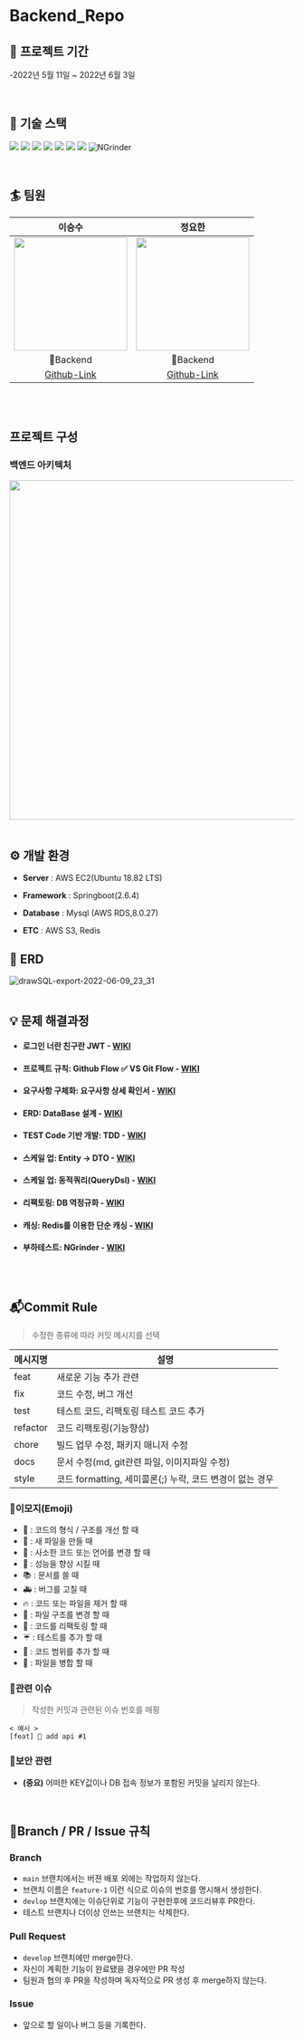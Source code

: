 # Backend_Repo

##  📅 프로젝트 기간

-2022년 5월 11일 ~ 2022년 6월 3일

<br>

## 🌱 기술 스택


<span><img src="https://img.shields.io/badge/AWS-232F3E?style=for-the-badge&logo=Amazon AWS&logoColor=white"></span>
<span><img src="https://img.shields.io/badge/Amazon%20S3-569A31?style=for-the-badge&logo=Amazon%20S3&logoColor=white"></span>
<img src="https://img.shields.io/badge/MYSQL-4479A1?style=for-the-badge&logo=MYSQL&logoColor=white">  <img src="https://img.shields.io/badge/SpringBoot-6DB33F?style=for-the-badge&logo=SpringBoot&logoColor=white"> <img src="https://img.shields.io/badge/JAVA-007396?style=for-the-badge&logo=java&logoColor=white">  <img src="https://img.shields.io/badge/Nginx-6DB33F?style=for-the-badge&logo=Nginx&logoColor=white"> <img src="https://img.shields.io/badge/Redis-DC382D?style=for-the-badge&logo=Redis&logoColor=white"> <img alt="NGrinder" src ="https://img.shields.io/badge/ngrinder-ffa500.svg?&style=for-the-badge&logo=NGrinder&logoColor=white"/>
  
    
<br>    


## 🏄‍ 팀원
 <div align="center">
  
|이승수|정요한|
|:--------:|:--------:|
|<img src="https://avatars.githubusercontent.com/u/84774696?v=4" width=200>|<img src="https://avatars.githubusercontent.com/u/94155128?v=4" width=200>|
|🔨Backend|🔨Backend|
|<a href="https://github.com/leeseungsoo0701">Github-Link</a>|<a href="https://github.com/John3210of">Github-Link</a>|
</div>

<br>
<br>



## 프로젝트 구성
### 백엔드 아키텍처
 <div align="center">
 <img src="https://user-images.githubusercontent.com/59475849/160796220-c55b19f4-7f08-4095-8686-1a5ea2725eb8.png" width="900" height="600">
</div>

<br>

## ⚙️ 개발 환경
- **Server** : AWS EC2(Ubuntu 18.82 LTS)  

- **Framework** : Springboot(2.6.4)

- **Database** : Mysql (AWS RDS,8.0.27)  

- **ETC** : AWS S3, Redis

## 
## 📝 ERD
![drawSQL-export-2022-06-09_23_31](https://user-images.githubusercontent.com/84774696/172872428-6d70e3d8-3999-4287-ae31-597636d25bf7.png)
<br>
<br>
  

##
## 💡 문제 해결과정
-  #### 로그인 너란 친구란 JWT - <a href="https://github.com/HangHae99ProjectTeam10/SharePod-Server/wiki/WIKI,-%EB%A1%9C%EA%B7%B8%EC%9D%B8-%EB%84%88%EB%9E%80-%EC%B9%9C%EA%B5%AC%EB%9E%80-JWT" >WIKI</a>
-  #### 프로젝트 규칙: Github Flow ✅ VS Git Flow - <a href="https://github.com/showMeTheMoneyPrac/BE_Repo/wiki/Github-Flow-%E2%9C%85--VS-Git-Flow" >WIKI</a>
-  #### 요구사항 구체화: 요구사항 상세 확인서 - <a href="https://github.com/showMeTheMoneyPrac/BE_Repo/wiki/%EC%9A%94%EA%B5%AC%EC%82%AC%ED%95%AD-%EC%83%81%EC%84%B8-%ED%99%95%EC%9D%B8%EC%84%9C" >WIKI</a>
-  #### ERD: DataBase 설계  - <a href="https://github.com/showMeTheMoneyPrac/BE_Repo/wiki/DataBase-%EC%84%A4%EA%B3%84(%EC%B4%88%EA%B8%B0-%EC%9A%94%EA%B5%AC-%EB%B6%84%EC%84%9D,-%EA%B8%B0%EB%8A%A5-%EB%AA%A9%EB%A1%9D,-%EA%B0%9C%EC%B2%B4%EC%99%80-%EC%86%8D%EC%84%B1,-%EA%B0%9C%EC%B2%B4%EC%99%80-%EA%B4%80%EA%B3%84,DB-%EC%8A%A4%ED%82%A4%EB%A7%88)" >WIKI</a>
-  #### TEST Code 기반 개발: TDD - <a href="https://github.com/showMeTheMoneyPrac/BE_Repo/wiki/TDD" >WIKI</a>
-  #### 스케일 업: Entity -> DTO - <a href="https://github.com/showMeTheMoneyPrac/BE_Repo/wiki/Entity-%E2%86%92-DTO" >WIKI</a>
-  #### 스케일 업: 동적쿼리(QueryDsl) - <a href="https://github.com/showMeTheMoneyPrac/BE_Repo/wiki/%EB%8F%99%EC%A0%81-%EC%BF%BC%EB%A6%AC-(QueryDsl)" >WIKI</a>
-  #### 리팩토링: DB 역정규화  - <a href="https://github.com/showMeTheMoneyPrac/BE_Repo/wiki/DB-%EC%97%AD%EC%A0%95%EA%B7%9C%ED%99%94" >WIKI</a>
-  #### 캐싱: Redis를 이용한 단순 캐싱 - <a href="https://github.com/showMeTheMoneyPrac/BE_Repo/wiki/Cache" >WIKI</a>
-  #### 부하테스트: NGrinder - <a href="https://github.com/showMeTheMoneyPrac/BE_Repo/wiki/Ngrinder" >WIKI</a>
<br>
<br>


## 📬Commit Rule
> 수정한 종류에 따라 커밋 메시지를 선택

|메시지명|설명|
|---|---|
|feat|새로운 기능 추가 관련|
|fix|코드 수정, 버그 개선|
|test|테스트 코드, 리팩토링 테스트 코드 추가|
|refactor|코드 리팩토링(기능향상)|
|chore|빌드 업무 수정, 패키지 매니저 수정|
|docs|문서 수정(md, git관련 파일, 이미지파일 수정)|
|style|코드 formatting, 세미콜론(;) 누락, 코드 변경이 없는 경우|


### 🎨이모지(Emoji)

- 🎨 : 코드의 형식 / 구조를 개선 할 때  
- 📰 : 새 파일을 만들 때  
- 📝 : 사소한 코드 또는 언어를 변경 할 때  
- 🐎 : 성능을 향상 시킬 때  
- 📚 : 문서를 쓸 때  
- 🚑 : 버그를 고칠 때
- 🔥 : 코드 또는 파일을 제거 할 때
- 🚜 : 파일 구조를 변경 할 때
- 🔨 : 코드를 리팩토링 할 때  
- ☔️ : 테스트를 추가 할 때  
- 🔬 : 코드 범위를 추가 할 때   
- 🤝 : 파일을 병합 할 때  

### 📢관련 이슈  
> 작성한 커밋과 관련된 이슈 번호를 매핑  
```
< 예시 >
[feat] 📰 add api #1
```

### 🔐보안 관련

- **(중요)** 어떠한 KEY값이나 DB 접속 정보가 포함된 커밋을 날리지 않는다.

<br>

## 🌳Branch / PR / Issue 규칙

### Branch

- `main` 브랜치에서는 버젼 배포 외에는 작업하지 않는다.
- 브랜치 이름은 `feature-1` 이런 식으로 이슈의 번호를 명시해서 생성한다.
- `devlop` 브랜치에는 이슈단위로 기능이 구현한후에 코드리뷰후 PR한다.
- 테스트 브랜치나 더이상 안쓰는 브랜치는 삭제한다.

### Pull Request

- `develop` 브랜치에만 merge한다.
- 자신이 계획한 기능이 완료됐을 경우에만 PR 작성
- 팀원과 협의 후 PR을 작성하며 독자적으로 PR 생성 후 merge하지 않는다. 

### Issue

- 앞으로 할 일이나 버그 등을 기록한다.

<br>

